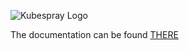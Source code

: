 
![Kubespray Logo](http://s9.postimg.org/md5dyjl67/kubespray_logoandkubespray_small.png)

The documentation can be found [THERE](https://docs.kubespray.io)
